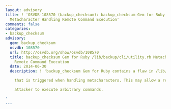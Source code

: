 ```yaml
---
layout: advisory
title: ! 'OSVDB-108570 (backup_checksum): backup_checksum Gem for Ruby /lib/backup/cli/utility.rb
  Metacharacter Handling Remote Command Execution'
comments: false
categories:
- backup_checksum
advisory:
  gem: backup_checksum
  osvdb: 108570
  url: http://osvdb.org/show/osvdb/108570
  title: backup_checksum Gem for Ruby /lib/backup/cli/utility.rb Metacharacter Handling
    Remote Command Execution
  date: 2014-06-30
  description: ! 'backup_checksum Gem for Ruby contains a flaw in /lib/backup/cli/utility.rb

    that is triggered when handling metacharacters. This may allow a remote

    attacker to execute arbitrary commands.

'
---
```

